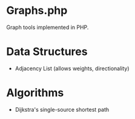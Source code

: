 Graphs.php
===========================

Graph tools implemented in PHP.


# Data Structures #
* Adjacency List (allows weights, directionality)

# Algorithms #
* Dijkstra's single-source shortest path
